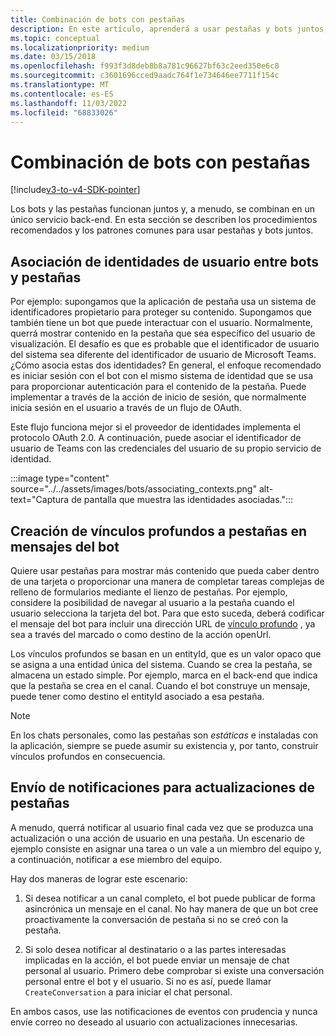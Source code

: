```yaml
---
title: Combinación de bots con pestañas
description: En este artículo, aprenderá a usar pestañas y bots juntos, a crear vínculos profundos a pestañas en los mensajes del bot y al desarrollo de pestañas de bots de teams.
ms.topic: conceptual
ms.localizationpriority: medium
ms.date: 03/15/2018
ms.openlocfilehash: f993f3d8deb8b8a781c96627bf63c2eed350e6c8
ms.sourcegitcommit: c3601696cced9aadc764f1e734646ee7711f154c
ms.translationtype: MT
ms.contentlocale: es-ES
ms.lasthandoff: 11/03/2022
ms.locfileid: "68833026"
---
```

# <a name="combine-bots-with-tabs"></a>Combinación de bots con pestañas

[!include[v3-to-v4-SDK-pointer](~/includes/v3-to-v4-pointer-bots.md)]

Los bots y las pestañas funcionan juntos y, a menudo, se combinan en un único servicio back-end. En esta sección se describen los procedimientos recomendados y los patrones comunes para usar pestañas y bots juntos.

## <a name="associating-user-identities-across-bot-and-tab"></a>Asociación de identidades de usuario entre bots y pestañas

Por ejemplo: supongamos que la aplicación de pestaña usa un sistema de identificadores propietario para proteger su contenido. Supongamos que también tiene un bot que puede interactuar con el usuario. Normalmente, querrá mostrar contenido en la pestaña que sea específico del usuario de visualización. El desafío es que es probable que el identificador de usuario del sistema sea diferente del identificador de usuario de Microsoft Teams. ¿Cómo asocia estas dos identidades?
En general, el enfoque recomendado es iniciar sesión con el bot con el mismo sistema de identidad que se usa para proporcionar autenticación para el contenido de la pestaña. Puede implementar a través de la acción de inicio de sesión, que normalmente inicia sesión en el usuario a través de un flujo de OAuth.

Este flujo funciona mejor si el proveedor de identidades implementa el protocolo OAuth 2.0. A continuación, puede asociar el identificador de usuario de Teams con las credenciales del usuario de su propio servicio de identidad.

   :::image type="content" source="../../assets/images/bots/associating_contexts.png" alt-text="Captura de pantalla que muestra las identidades asociadas.":::

## <a name="constructing-deep-links-to-tabs-in-messages-from-your-bot"></a>Creación de vínculos profundos a pestañas en mensajes del bot

Quiere usar pestañas para mostrar más contenido que pueda caber dentro de una tarjeta o proporcionar una manera de completar tareas complejas de relleno de formularios mediante el lienzo de pestañas. Por ejemplo, considere la posibilidad de navegar al usuario a la pestaña cuando el usuario selecciona la tarjeta del bot. Para que esto suceda, deberá codificar el mensaje del bot para incluir una dirección URL de [vínculo profundo](~/concepts/build-and-test/deep-links.md) , ya sea a través del marcado o como destino de la acción openUrl.

Los vínculos profundos se basan en un entityId, que es un valor opaco que se asigna a una entidad única del sistema. Cuando se crea la pestaña, se almacena un estado simple. Por ejemplo, marca en el back-end que indica que la pestaña se crea en el canal. Cuando el bot construye un mensaje, puede tener como destino el entityId asociado a esa pestaña.

> [!NOTE]
> En los chats personales, como las pestañas son *estáticas* e instaladas con la aplicación, siempre se puede asumir su existencia y, por tanto, construir vínculos profundos en consecuencia.

## <a name="sending-notifications-for-tab-updates"></a>Envío de notificaciones para actualizaciones de pestañas

A menudo, querrá notificar al usuario final cada vez que se produzca una actualización o una acción de usuario en una pestaña. Un escenario de ejemplo consiste en asignar una tarea o un vale a un miembro del equipo y, a continuación, notificar a ese miembro del equipo.

Hay dos maneras de lograr este escenario:

1. Si desea notificar a un canal completo, el bot puede publicar de forma asincrónica un mensaje en el canal. No hay manera de que un bot cree proactivamente la conversación de pestaña si no se creó con la pestaña.

2. Si solo desea notificar al destinatario o a las partes interesadas implicadas en la acción, el bot puede enviar un mensaje de chat personal al usuario. Primero debe comprobar si existe una conversación personal entre el bot y el usuario. Si no es así, puede llamar `CreateConversation` a para iniciar el chat personal.

En ambos casos, use las notificaciones de eventos con prudencia y nunca envíe correo no deseado al usuario con actualizaciones innecesarias.
